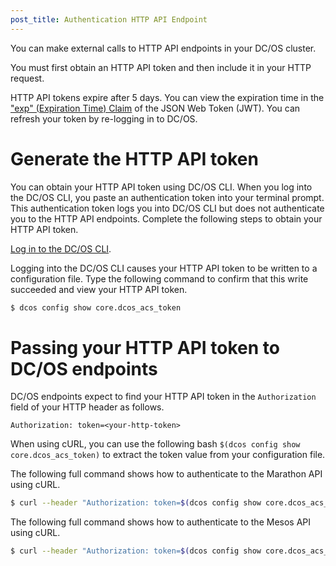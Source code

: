 ```yaml
---
post_title: Authentication HTTP API Endpoint
---
```


You can make external calls to HTTP API endpoints in your DC/OS cluster.

You must first obtain an HTTP API token and then include it in your HTTP request.

HTTP API tokens expire after 5 days. You can view the expiration time in the ["exp" (Expiration Time) Claim](https://tools.ietf.org/html/rfc7519#section-4.1.4) of the JSON Web Token (JWT). You can refresh your token by re-logging in to DC/OS.

# Generate the HTTP API token

You can obtain your HTTP API token using DC/OS CLI. When you log into the DC/OS CLI, you paste an authentication token into your terminal prompt. This authentication token logs you into DC/OS CLI but does not authenticate you to the HTTP API endpoints. Complete the following steps to obtain your HTTP API token.

[Log in to the DC/OS CLI](/docs/1.9/administration/id-and-access-mgt/managing-authentication#log-in-cli).

Logging into the DC/OS CLI causes your HTTP API token to be written to a configuration file. Type the following command to confirm that this write succeeded and view your HTTP API token.

```bash
$ dcos config show core.dcos_acs_token
```

# Passing your HTTP API token to DC/OS endpoints

DC/OS endpoints expect to find your HTTP API token in the `Authorization` field of your HTTP header as follows.

```http
Authorization: token=<your-http-token>
```

When using cURL, you can use the following bash `$(dcos config show core.dcos_acs_token)` to extract the token value from your configuration file.

The following full command shows how to authenticate to the Marathon API using cURL.

```bash
$ curl --header "Authorization: token=$(dcos config show core.dcos_acs_token)" http://<master-host-name>/service/marathon/v2/apps
```

The following full command shows how to authenticate to the Mesos API using cURL.

```bash
$ curl --header "Authorization: token=$(dcos config show core.dcos_acs_token)" http://<master-host-name>/mesos/master/state.json
```

